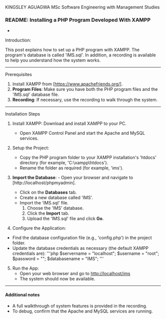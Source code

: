 KINGSLEY AGUAGWA
MSc Software Engineering with Management Studies



### README: Installing a PHP Program Developed With XAMPP

-
 Introduction:

This post explains how to set up a PHP program with XAMPP. The program's database is called 'IMS.sql'. In addition, a recording is available to help you understand how the system works.

---

Prerequisites

1. Install XAMPP from [https://www.apachefriends.org/].
2. **Program Files**: Make sure you have both the PHP program files and the 'IMS.sql' database file.
3. **Recording**: If necessary, use the recording to walk through the system.

---

Installation Steps

1. Install XAMPP: Download and install XAMPP to your PC.
   - Open XAMPP Control Panel and start the 
Apache and 
MySQL services.

2. Setup the Project:
   - Copy the PHP program folder to your XAMPP installation's 'htdocs' directory (for example, 'C:\xampp\htdocs\').
   - Rename the folder as required (for example, 'ims').

3. **Import the Database**: - Open your browser and navigate to [http://localhost/phpmyadmin].
   - Click on the **Databases** tab.
   - Create a new database called 'IMS'.
   - Import the 'IMS.sql' file.
     1. Choose the 'IMS' database.
     2. Click the **Import** tab.
     3. Upload the 'IMS.sql' file and click **Go**.

4.  Configure the Application:
   - Find the database configuration file (e.g., 'config.php') in the project folder.
   - Update the database credentials as necessary (the default XAMPP credentials are):
     '''php
     $servername = "localhost"; $username = "root"; $password = ""; $databasename = "IMS"; '''

5. Run the App:
   - Open your web browser and go to [http://localhost/ims](http://localhost/ims/public/login.php) 
   - The system should now be available.

---

#### Additional notes

- A full walkthrough of system features is provided in the recording.
- To debug, confirm that the Apache and MySQL services are running.

